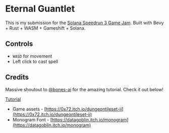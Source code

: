 # Eternal Guantlet
This is my submission for the [Solana Speedrun 3 Game Jam](https://solanaspeedrun.com/).
Built with Bevy + Rust + WASM + Gameshift + Solana.

## Controls
- `WASD` for movement
- Left click to cast spell



## Credits
Massive shoutout to [@bones-ai](https://github.com/bones-ai) for the amazing tutorial. Check it out below!

[Tutorial](https://www.youtube.com/watch?v=p8d8TKo59LU)
- Game assets - [https://0x72.itch.io/dungeontileset-ii](https://0x72.itch.io/dungeontileset-ii)
- Monogram Font - [https://datagoblin.itch.io/monogram](https://datagoblin.itch.io/monogram)

